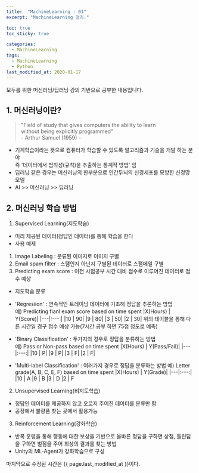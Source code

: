 ```yaml
---
title:  "MachineLearning - 01"
excerpt: "MachineLearning 정리."

toc: true
toc_sticky: true

categories:
  - MachineLearning
tags:
  - MachineLearning
  - Python
last_modified_at: 2020-01-17
---
```

모두를 위한 머신러닝/딥러닝 강의 기반으로 공부한 내용입니다.


## 1. 머신러닝이란?
> "Field of study that gives computers the ability to learn  
   without being explicitly programmed”   
                                   - Arthur Samuel (1959) -
                                   
- 기계학습이라는 뜻으로 컴퓨터가 학습할 수 있도록 알고리즘과 기술을 개발 하는 분야  
  즉 '데이터에서 법칙성(규칙)을 추출하는 통계적 방법' 임
- 딥러닝 같은 경우는 머신러닝의 한부분으로 인간두뇌의 신경세포를 모방한 신경망 모델
- AI >> 머신러닝 >> 딥러닝

## 2. 머신러닝 학습 방법
1. Supervised Learning(지도학습)
- 미리 제공된 데이터(정답인 데이터)를 통해 학습을 한다
- 사용 예제
 1. Image Labeling : 분류된 이미지로 이미지 구별
 2. Email spam filter : 스팸인지 아닌지 구별된 데이터로 스팸메일 구별
 3. Predicting exam score : 이전 시험공부 시간 대비 점수로 이루어진 데이터로 점수 예상
- 지도학습 분류
 - 'Regresiion' : 연속적인 트레이닝 데이터에 기초해 정답을 추론하는 방법  
    예) Predicting fianl exam score based on time spent
    |X(Hours) | Y(Score)|
    |---|:---:|
    |10 | 90|
    |9 | 80|
    |3 | 50|
    |2 | 30|
    위의 테이블을 통해 다른 시간일 경구 점수 예상 가능(7시간 공부 하면 75점 정도로 예측) 

 - 'Binary Classification' : 두가지의 경우로 정답을 분류하는 방법   
   예) Pass or Non-pass based on time spent
   |X(Hours) | Y(Pass/Fail)|
   |---|:---:|
   |10 | P|
   |9 | P|
   |3 | F|
   |2 | F|

 - 'Multi-label Classification' : 여러가지 경우로 정답을 분류하는 방법 
   예) Letter grade(A, B, C, E, F) based on time spent 
   |X(Hours) | Y(Grade)|
   |---|:---:|
   |10 | A
   |9 | B
   |3 | D
   |2 | F

2. Unsupervised Learning(비지도학습)
- 정답인 데이터를 제공하지 않고 오로지 주어진 데이터를 분류만 함
- 공장에서 불량품 찾는 곳에서 활용가능

3. Reinforcement Learning(강화학습)
- 반복 훈령을 통해 행동에 대한 보상을 기반으로 올바른 정답을 구하면 상점, 틀린답을 구하면 벌점을 주어 최상의 결과를 찾는 방법
- Unity의 ML-Agent가 강화학습으로 구성

마지막으로 수정된 시간은 {{ page.last_modified_at }}이다.